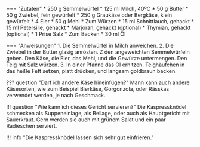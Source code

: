=== "Zutaten"
    * 250 g Semmelwürfel
    * 125 ml Milch, 40ºC
    * 50 g Butter
    * 50 g Zwiebel, fein gewürfelt
    * 250 g Graukäse oder Bergkäse, klein gewürfelt
    * 4 Eier
    * 50 g Mehl
    * Zum Würzen
        * 15 ml Schnittlauch, gehackt
        * 15 ml Petersilie, gehackt
        * Marjoran, gehackt (optional)
        * Thymian, gehackt (optional)
        * 1 Prise Salz
    * Zum Backen
        * 30 ml Öl

=== "Anweisungen"
    1. Die Semmelwürfel in Milch anweichen.
    2. Die Zwiebel in der Butter glasig anrösten. Z den angeweichten Semmelwürfeln geben. Den Käse, die Eier, das Mehl, und die Gewürze untermengen. Den Teig mit Salz würzen.
    3. In einer Pfanne das Öl erhitzen. Teighäufchen in das heiße Fett setzen, platt drücken, und langsam goldbraun backen.

??? question "Darf ich andere Käse hineinfügen?"
    Mann kann auch andere Käsesorten, wie zum Beispiel Bierkäse, Gorgonzola, oder Rässkas verwendet werden, je nach Geschmack.

!!! question "Wie kann ich dieses Gericht servieren?"
    Die Kaspressknödel schmecken als Suppeneinlage, als Beilage, oder auch als Hauptgericht mit Sauerkraut. Gern werden sie auch mit grünem Salat und ein paar Radieschen serviert.

!!! info "Die Kaspressknödel lassen sich sehr gut einfrieren."

[^gutekueche]:
    ["Kaspressknödel."](https://www.gutekueche.at/kaspressknoedel-rezept-2152) *Gute Kueche.* 27 Februar 2015.
[^thack]:
    Hack, Thomas.
